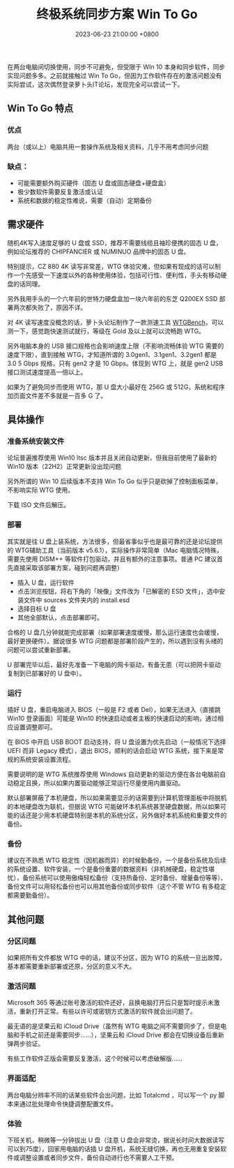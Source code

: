 ﻿---
layout: post
title: "终极系统同步方案 Win To Go"
date: 2023-06-23 21:00:00 +0800
categories: 工具二三
tags:
    - WTG
    - Sync
---

在两台电脑间切换使用，同步不可避免，但受限于 WIn 10 本身和同步软件，同步实现问题多多。之前就接触过 Win To Go，但因为工作软件存在的激活问题没有实际尝试，这次偶然登录萝卜头IT论坛，发现完全可以尝试一下。

<!-- more -->

##  Win To Go 特点

### 优点

两台（或以上）电脑共用一套操作系统及相关资料，几乎不用考虑同步问题

###  缺点：

- 可能需要额外购买硬件（固态 U 盘或固态硬盘+硬盘盒）
- 极少数软件需要反复激活或认证
- 系统和数据的稳定性难说，需要（自动）定期备份

## 需求硬件

随机4K写入速度足够的 U 盘或 SSD，推荐不需要线缆且袖珍便携的固态 U 盘，例如论坛推荐的 CHIPFANCIER 或 NUMINUO 品牌中的固态 U 盘。

特别提示，CZ 880 4K 读写非常差，WTG 体验灾难，但如果有现成的话可以制作一个先感受一下速度以外的各种使用体验，包括可行性、便利性，手头有移动硬盘的话同理。

另外我用手头的一个六年前的世特力硬盘盒加一块六年前的东芝 Q200EX SSD 部署两次都失败了，原因不详。

对 4K 读写速度没概念的话，萝卜头论坛制作了一款测速工具 [WTGBench](https://github.com/nkc3g4/WTGBench)，可以测一下，感觉跑快速测试就行，等级在 Gold 及以上就可以流畅跑 WTG。

另外电脑本身的 USB 接口规格也会影响速度上限（不影响流畅体验 WTG 需要的速度下限），直到接触 WTG，才知道所谓的 3.0gen1、3.1gen1、3.2gen1 都是 3.0 5 Gbps 规格，只有 gen2 才是 10 Gbps。体现到 WTG 上，就是 gen2 USB 接口测试速度提高一倍以上。

如果为了避免同步而使用 WTG，那 U 盘大小最好在 256G 或 512G，系统和程序加页面文件差不多就是一百多 G 了。

## 具体操作

### 准备系统安装文件

论坛普遍推荐使用 Win10 ltsc 版本并且关闭自动更新，但我目前使用了最新的 Win10 版本（22H2）正常更新没出现问题

另外所谓的 Win 10 后续版本不支持 Win To Go 似乎只是砍掉了控制面板菜单，不影响实际 WTG 使用。

下载 ISO 文件后解压。

### 部署

其实就是往 U 盘上装系统，方法很多，但最省事似乎也是最可靠的还是论坛提供的 WTG辅助工具（当前版本 v5.6.1），实际操作非常简单（Mac 电脑情况特殊，需要先使用 DISM++ 等软件打包驱动，并且有额外的注意事项。普通 PC 建议首先直接采取该部署方案，碰到问题再调整）

- 插入 U 盘，运行软件
- 点击浏览按钮，将右下角的「映像」文件改为「已解密的 ESD 文件」，选中安装文件中 sources 文件夹内的 install.esd
- 选择目标 U 盘
- 其他全部默认，点击部署即可。

合格的 U 盘几分钟就能完成部署（如果部署速度缓慢，那么运行速度也会缓慢，最好更换硬件）。据说很多 WTG 问题都是部署阶段产生的，所以遇到没有头绪的问题可以尝试重新部署。

U 部署完毕以后，最好先准备一下电脑的网卡驱动，有备无患（可以把网卡驱动复制到已部署好的 U 盘中）。

### 运行

插好 U 盘，重启电脑进入 BIOS（一般是 F2 或者 Del），如果无法进入（直接跳 Win10 登录画面）可能是 Win10 的快速启动或者主板的快速启动的影响，通过相应设置调整即可。

在 BIOS 中开启 USB BOOT 启动支持，将 U 盘设置为优先启动（一般情况下选择 UEFI 而非 Legacy 模式），退出 BIOS，顺利的话会启动 WTG 系统，接下来是常规的系统安装设置流程。

需要说明的是 WTG 系统推荐使用 Windows 自动更新的驱动方便在各台电脑前自动稳定且换，所以如果内置驱动能够正常运行尽量使用内置驱动。

默认部署屏蔽了本机硬盘，所以如果需要显示的话需要到计算机管理面板中将脱机的本地硬盘改为联机，但据说 WTG 可能破环本机系统甚至硬盘数据，所以如果可能的话还是少用本机硬盘特别是本机的系统分区，另外做好本机系统和重要文件的备份。

### 备份

建议在不熟悉 WTG 稳定性（因机器而异）的时候勤备份，一个是备份系统及后续的系统设置、软件安装，一个是备份重要的数据资料（非机械硬盘，稳定性堪忧），备份系统可以使用傲梅轻松备份（支持热备份、定时备份、增量备份等等）、备份文件可以用轻松备份也可以用其他备份或同步软件（这个不管 WTG 有多稳定都需要勤备份）。

## 其他问题

### 分区问题

如果把所有文件都放 WTG 中的话，建议不分区，因为 WTG 的系统一旦出故障，基本都需要重新部署或还原，分区的意义不大。

### 激活问题

Microsoft 365 等通过账号激活的软件还好，且换电脑打开后只是暂时提示未激活，重新打开正常。有些以许可或密钥方式激活的软件就会出问题了。

最无语的是坚果云和 iCloud Drive（虽然有 WTG 电脑之间不需要同步了，但是电脑和手机之前还是需要同步……），坚果云和 iCloud Drive 都会在切换设备后重新弹两步验证。

有些工作软件正版会需要反复激活，这个时候可以考虑破解版……

### 界面适配

两台电脑分辨率不同的话某些软件会出问题，比如 Totalcmd ，可以写一个 py 脚本来通过批处理命令快捷调整配置文件。

### 体验

下班关机，稍微等一分钟拔出 U 盘（注意 U 盘会非常烫，据说长时间大数据读写可以到75度），回家用电脑的话插 U 盘开机，系统无缝切换，再也无用重复安装软件或调整设置或者同步文件，备份自动进行也不需要人工干预。